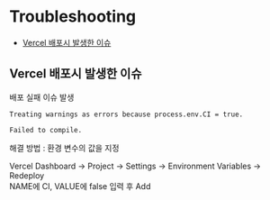 # Troubleshooting

- [Vercel 배포시 발생한 이슈](#Vercel-배포시-발생한-이슈)

## Vercel 배포시 발생한 이슈

배포 실패 이슈 발생

```
Treating warnings as errors because process.env.CI = true.

Failed to compile.
```

해결 방법 : 환경 변수의 값을 지정

Vercel Dashboard -> Project -> Settings -> Environment Variables -> Redeploy<br/>
NAME에 CI, VALUE에 false 입력 후 Add
